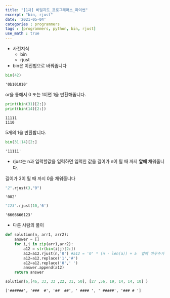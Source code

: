 ```yaml
---
title: "[1차] 비밀지도_프로그래머스_파이썬"
excerpt: "bin, rjust"
date: '2021-05-04'
categories : programmers
tags : [programmers, python, bin, rjust]
use_math : true
---
```




* 사전지식
    * bin
    * rjust
* bin은 이진법으로 바꿔줍니다


```python
bin(42)
```




    '0b101010'



or을 통해서 0 또는 1이면 1을 반환해줍니다.


```python
print(bin(31)[2:])
print(bin(14)[2:])
```

    11111
    1110


5개의 1을 반환합니다.


```python
bin(31|14)[2:]
```




    '11111'



* rjust는 n과 입력할값을 입력하면 입력한 값을 길이가 n이 될 때 까지 **앞에** 채워줍니다.

길이가 3이 될 때 까지 0을 채워줍니다


```python
"2".rjust(3,"0")
```




    '002'




```python
"123".rjust(10,'6')
```




    '6666666123'



* 다른 사람의 풀이


```python
def solution(n, arr1, arr2):
    answer = []
    for i,j in zip(arr1,arr2):
        a12 = str(bin(i|j)[2:])
        a12=a12.rjust(n,'0') #a12 = '0' * (n - len(a)) + a  앞에 아무수가 없는 경우는 공백을 나타내므로 0을 추가해줍니다.
        a12=a12.replace('1','#')
        a12=a12.replace('0',' ')
        answer.append(a12)
    return answer

solution(6,[46, 33, 33 ,22, 31, 50], [27 ,56, 19, 14, 14, 10] )

```




    ['######', '###  #', '##  ##', ' #### ', ' #####', '### # ']


